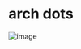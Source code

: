 # arch dots
![image](https://user-images.githubusercontent.com/71926357/174300249-ca16ffef-9143-43b8-9f92-9984530de361.png)
